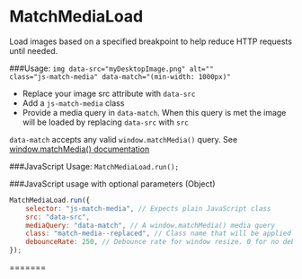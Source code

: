 # MatchMediaLoad

Load images based on a specified breakpoint to help reduce HTTP requests until needed.



###Usage:
<code>img data-src="myDesktopImage.png" alt="" class="js-match-media" data-match="(min-width: 1000px)"</code>



<ul>
    <li>Replace your image src attribute with <code>data-src</code></li>
    <li>Add a <code>js-match-media</code> class</li>
    <li>Provide a media query in <code>data-match</code>. When this query is met the image will be loaded by replacing <code>data-src</code> with <code>src</code></li>
</ul>


<code>data-match</code> accepts any valid <code>window.matchMedia()</code> query. See <a href="https://developer.mozilla.org/en-US/docs/Web/API/Window/matchMedia">window.matchMedia() documentation</a>




###JavaScript Usage:
<code>MatchMediaLoad.run();</code>


###JavaScript usage with optional parameters (Object)


```javascript
MatchMediaLoad.run({
    selector: "js-match-media", // Expects plain JavaScript class
    src: "data-src",
    mediaQuery: "data-match", // A window.matchMedia() media query
    class: "match-media--replaced", // Class name that will be applied once the image has been replaced 
    debounceRate: 250, // Debounce rate for window resize. 0 for no debounce.
});
```
=======